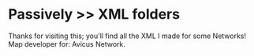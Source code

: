 # Passively >> XML folders

Thanks for visiting this; you'll find all the XML I made for some Networks!
Map developer for: Avicus Network.
